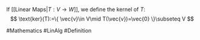 If [[Linear Maps|$T:V\to W$]], we define the kernel of $T$:
$$
\text{ker}(T):=\{ \vec{v}\in V\mid T(\vec{v})=\vec{0} \}\subseteq V
$$

#Mathematics #LinAlg #Definition 